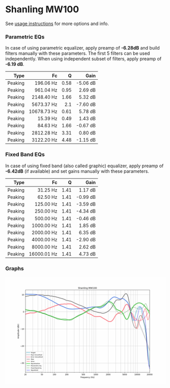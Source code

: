 # Shanling MW100
See [usage instructions](https://github.com/jaakkopasanen/AutoEq#usage) for more options and info.

### Parametric EQs
In case of using parametric equalizer, apply preamp of **-6.28dB** and build filters manually
with these parameters. The first 5 filters can be used independently.
When using independent subset of filters, apply preamp of **-6.19 dB**.

| Type    | Fc          |    Q | Gain     |
|--------:|------------:|-----:|---------:|
| Peaking | 196.06 Hz   | 0.58 | -5.06 dB |
| Peaking | 961.04 Hz   | 0.95 | 2.69 dB  |
| Peaking | 2148.40 Hz  | 1.66 | 5.32 dB  |
| Peaking | 5673.37 Hz  | 2.1  | -7.60 dB |
| Peaking | 10678.73 Hz | 0.61 | 5.78 dB  |
| Peaking | 15.39 Hz    | 0.49 | 1.43 dB  |
| Peaking | 84.63 Hz    | 1.66 | -0.67 dB |
| Peaking | 2812.28 Hz  | 3.31 | 0.80 dB  |
| Peaking | 3122.20 Hz  | 4.48 | -1.15 dB |

### Fixed Band EQs
In case of using fixed band (also called graphic) equalizer, apply preamp of **-6.42dB**
(if available) and set gains manually with these parameters.

| Type    | Fc          |    Q | Gain     |
|--------:|------------:|-----:|---------:|
| Peaking | 31.25 Hz    | 1.41 | 1.17 dB  |
| Peaking | 62.50 Hz    | 1.41 | -0.99 dB |
| Peaking | 125.00 Hz   | 1.41 | -3.59 dB |
| Peaking | 250.00 Hz   | 1.41 | -4.34 dB |
| Peaking | 500.00 Hz   | 1.41 | -0.46 dB |
| Peaking | 1000.00 Hz  | 1.41 | 1.85 dB  |
| Peaking | 2000.00 Hz  | 1.41 | 6.35 dB  |
| Peaking | 4000.00 Hz  | 1.41 | -2.90 dB |
| Peaking | 8000.00 Hz  | 1.41 | 2.62 dB  |
| Peaking | 16000.01 Hz | 1.41 | 4.73 dB  |

### Graphs
![](./Shanling%20MW100.png)